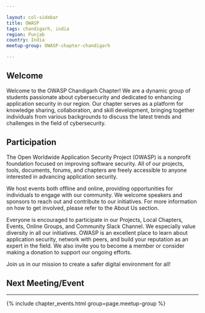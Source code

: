 ```yaml
---

layout: col-sidebar
title: OWASP 
tags: chandigarh, india
region: Punjab
country: India
meetup-group: OWASP-chapter-chandigarh

---
```


## Welcome

Welcome to the OWASP Chandigarh Chapter! We are a dynamic group of students passionate about cybersecurity and dedicated to enhancing application security in our region. Our chapter serves as a platform for knowledge sharing, collaboration, and skill development, bringing together individuals from various backgrounds to discuss the latest trends and challenges in the field of cybersecurity.

## Participation

The Open Worldwide Application Security Project (OWASP) is a nonprofit foundation focused on improving software security. All of our projects, tools, documents, forums, and chapters are freely accessible to anyone interested in advancing application security.

We host events both offline and online, providing opportunities for individuals to engage with our community. We welcome speakers and sponsors to reach out and contribute to our initiatives. For more information on how to get involved, please refer to the About Us section.

Everyone is encouraged to participate in our Projects, Local Chapters, Events, Online Groups, and Community Slack Channel. We especially value diversity in all our initiatives. OWASP is an excellent place to learn about application security, network with peers, and build your reputation as an expert in the field. We also invite you to become a member or consider making a donation to support our ongoing efforts.

Join us in our mission to create a safer digital environment for all!

## Next Meeting/Event <!-- You should keep this section as it will populate your meetup events -->
---------------------
{% include chapter_events.html group=page.meetup-group %}

<!-- You should delete this comment

Standard Chapter Page Template
This is an example of a Project or Chapter page.
Please change these items to indicate the actual information you wish to present. In addition to this information, the 'front-matter' above the text should be modified to reflect your actual information.  An explanation of each of the front-matter items is below:

{front matter for this file}

```
- layout: This is the layout used by project and chapter pages.  You should leave this value as col-sidebar
- title: This is the title of your project or chapter page, usually the name.  For example, OWASP Zed Attack Proxy or OWASP Baltimore
- tags: This is a space-delimited list of tags you associate with your project or chapter.  If you are using tabs, at least one of these tags should be unique in order to be used in the tabs files (an example tab is included in this repo) 
- region: This is the region you are in according to our data
```

{copy for this file (index.md)}
Replace the text above the commented area with your information in the format below:
```
## Welcome
Include some information here about your chapter

## Participation
The Open Worldwide Application Security Project (OWASP) is a nonprofit foundation that works to improve the security of software. All of our projects, tools, documents, forums, and chapters are free and open to anyone interested in improving application security. 

Chapters are led by local leaders in accordance with the [Chapter Leader Handbook](/www-policy/rules-of-procedure/chapter-handbook). Financial contributions should only be made online using the authorized online donation button. To be a SPEAKER at ANY OWASP Chapter in the world simply review the [speaker agreement](/www-policy/speaker-agreement) and then contact the local chapter leader with details of what OWASP Project, independent research, or related software security topic you would like to present.

Everyone is welcome and encouraged to participate in our [Projects](/projects), [Local Chapters](/chapters), [Events](/events), [Online Groups](https://groups.google.com/a/owasp.com/){:target='_blank'}, and [Community Slack Channel](https://owasp.slack.com/){:target='_blank'}. We especially encourage diversity in all our initiatives. OWASP is a fantastic place to learn about application security, to network, and even to build your reputation as an expert. We also encourage you to be [become a member](/membership) or consider a [donation](/donate) to support our ongoing work.

## Next Meeting/Event
---------------------
{% comment %}
{% include chapter_events.html group=page.meetup-group %}
{% endcomment %}

```
{info.md}

This separate file is where you should place links to your Google Group and Meetup page. It will be automatically rendered in the column sidebar.

{leaders.md}

Another separate file that should simply include each leaders name with mailto link as a list. It will also be automatically rendered in the column sidebar.

-->
